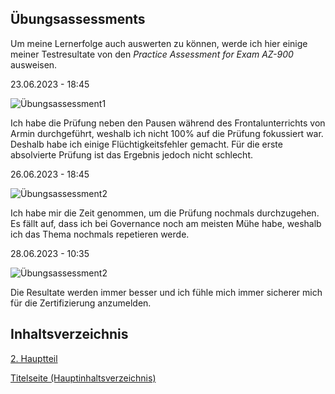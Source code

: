## Übungsassessments

Um meine Lernerfolge auch auswerten zu können, werde ich hier einige meiner Testresultate von den *Practice Assessment for Exam AZ-900* ausweisen.

23.06.2023 - 18:45

![Übungsassessment1](../ressources/Übungsassessments.png)

Ich habe die Prüfung neben den Pausen während des Frontalunterrichts von Armin durchgeführt, weshalb ich nicht 100% auf die Prüfung fokussiert war. Deshalb habe ich einige Flüchtigkeitsfehler gemacht. Für die erste absolvierte Prüfung ist das Ergebnis jedoch nicht schlecht.

26.06.2023 - 18:45

![Übungsassessment2](../ressources/Übungsassessments_2.png)

Ich habe mir die Zeit genommen, um die Prüfung nochmals durchzugehen. Es fällt auf, dass ich bei Governance noch am meisten Mühe habe, weshalb ich das Thema nochmals repetieren werde.

28.06.2023 - 10:35

![Übungsassessment2](../ressources/Übungsassessments_3.png)

Die Resultate werden immer besser und ich fühle mich immer sicherer mich für die Zertifizierung anzumelden.

## Inhaltsverzeichnis

[2. Hauptteil](./README.md)

[Titelseite (Hauptinhaltsverzeichnis)](../README.md)